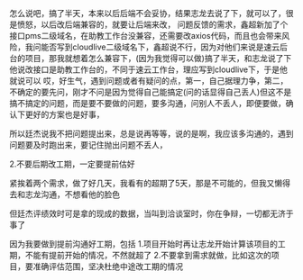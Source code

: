 
怎么说吧，搞了半天，本来以后后端不会妥协，结果志龙去说了下，就可以了，很是愤怒，以后改后端兼容的，就要让后端来改，
问题反馈的需求，鑫超新加了个接口pms二级域名，在助教工作台没兼容，还需要改axios代码，而且也会带来风险，我问能否写到cloudlive二级域名下，鑫超说不行，因为对他们来说是速云后台的项目，那我就想着怎么兼容下，(因为我觉得可以做)搞了半天，和志龙说了下
他说改接口是助教工作台的，不同于速云工作台，理应写到cloudlive下，于是他就说可以
哎，好生气，遇到问题或者有疑问的点，第一，自己据理力争，第二，不确定的要先问，刚才不问是因为觉得自己能搞定(问的话显得自己丢人)但这不是搞不搞定的问题，而是要不要做的问题，要多沟通，问别人不丢人，即便要做，确认下更好的方案也是好事，

所以廷杰说我不把问题提出来，总是说再等等，说的是啊，我应该多沟通的，遇到问题要及时跑出来，要记住抛出问题不丢人，
   

2.不要后期改工期，一定要提前估好

紧挨着两个需求，做了好几天，我看有的超期了5天，那是不可能的，但我又懒得去和志龙沟通，不想看他的脸色

但廷杰评绩效时可是拿的现成的数据，当叫到洽谈室时，你在争辩，一切都无济于事了

因为我要做到提前沟通好工期，包括
1.项目开始时再让志龙开始计算该项目的工期，不能有提前开始的情况，不然就超了
2.不要拿到需求就做，比如这次的项目，要准确评估范围，坚决杜绝中途改工期的情况
